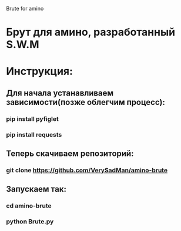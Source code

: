 Brute for amino
# Брут для амино, разработанный S.W.M


# Инструкция:
## Для начала устанавливаем зависимости(позже облегчим процесс):
### pip install pyfiglet
### pip install requests
## Теперь скачиваем репозиторий:
### git clone https://github.com/VerySadMan/amino-brute
## Запускаем так:
### cd amino-brute
### python Brute.py
